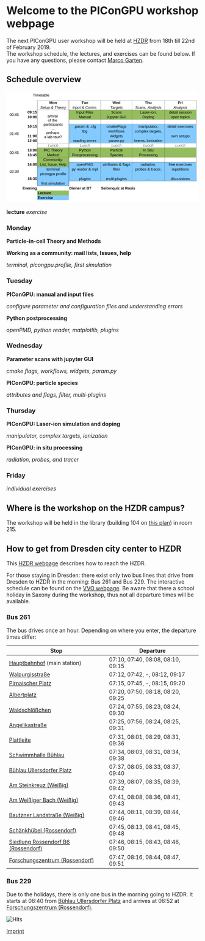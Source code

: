 # Welcome to the PIConGPU workshop webpage

The next PIConGPU user workshop will be held at [HZDR](https://www.hzdr.de) from 18th till 22nd of February 2019.  
The workshop schedule, the lectures, and exercises can be found below. If you have any questions, please contact [Marco Garten](mailto:m.garten@hzdr.de).

## Schedule overview

![schedule](/img/schedule.png)

**lecture**  *exercise*

### Monday 

**Particle-in-cell Theory and Methods**

**Working as a community: mail lists, Issues, help**

*terminal, picongpu.profile, first simulation*

### Tuesday

**PIConGPU: manual and input files**

*configure parameter and configuration files and understanding errors*

**Python postprocessing**

*openPMD, python reader, matplotlib, plugins*

### Wednesday

**Parameter scans with jupyter GUI**

*cmake flags, workflows, widgets, param.py*

**PIConGPU: particle species**

*attributes and flags, filter, multi-plugins*

### Thursday

**PIConGPU: Laser-ion simulation and doping**

*manipulator, complex targets, ionization*

**PIConGPU: in situ processing**

*radiation, probes, and tracer*

### Friday


*individual exercises* 


## Where is the workshop on the HZDR campus?

The workshop will be held in the library (building 104 on [this plan](https://www.hzdr.de/db/Cms?pOid=27940)) in room 215.



## How to get from Dresden city center to HZDR

This [HZDR webpage](https://www.hzdr.de/db/Cms?pOid=10261&pNid=281) describes how to reach the HZDR.

For those staying in Dresden: there exist only two bus lines that drive from Dresden to HZDR in the morning: Bus 261 and Bus 229.
The interactive schedule can be found on the [VVO webpage](https://www.vvo-online.de/en/index.cshtml).
Be aware that there a school holiday in Saxony during the workshop, thus not all departure times will be available.

### Bus 261
The bus drives once an hour. Depending on where you enter, the departure times differ:

| Stop | Departure |
|------|-----------|
| [Hauptbahnhof](https://www.google.com/maps/place/Dresden+Hauptbahnhof/@51.0392879,13.7328118,17z/data=!4m13!1m7!3m6!1s0x4709cf3fe162dc7f:0x60e5b61002af9539!2sAlbertpl.,+Dresden!3b1!8m2!3d51.0634362!4d13.7459975!3m4!1s0x4709c58ad36f6dbf:0x645c7d686f635c34!8m2!3d51.0399296!4d13.7341902) (main station) | 07:10, 07:40, 08:08, 08:10, 09:15 |
| [Walpurgisstraße](https://www.google.com/maps/place/Dresden+Walpurgisstra%C3%9Fe/@51.042816,13.7351828,17z/data=!4m13!1m7!3m6!1s0x4709cf3fe162dc7f:0x60e5b61002af9539!2sAlbertpl.,+Dresden!3b1!8m2!3d51.0634362!4d13.7459975!3m4!1s0x4709cf5fc77b1e17:0xcc86940dc037e9a8!8m2!3d51.04355!4d13.7379762) | 07:12, 07:42, -, 08:12, 09:17 |
| [Pirnaischer Platz](https://www.google.com/maps/place/Dresden+Pirnaischer+Platz/@51.0498781,13.7443989,17z/data=!4m13!1m7!3m6!1s0x4709cf3fe162dc7f:0x60e5b61002af9539!2sAlbertpl.,+Dresden!3b1!8m2!3d51.0634362!4d13.7459975!3m4!1s0x4709cf5c9ae4960b:0xe627eedc87a90c66!8m2!3d51.0495721!4d13.7458887) | 07:15, 07:45, -, 08:15, 09:20 |
| [Albertplatz](https://www.google.com/maps/place/Dresden+Albertplatz/@51.0620977,13.7440019,17z/data=!4m13!1m7!3m6!1s0x4709cf3fe162dc7f:0x60e5b61002af9539!2sAlbertpl.,+Dresden!3b1!8m2!3d51.0634362!4d13.7459975!3m4!1s0x4709cf4005648b39:0x8410ca27beec92a2!8m2!3d51.061517!4d13.7460389) | 07:20, 07:50, 08:18, 08:20, 09:25 | 
| [Waldschlößchen](https://www.google.com/maps/place/Dresden+Waldschl%C3%B6%C3%9Fchen/@51.066807,13.7749444,17z/data=!4m13!1m7!3m6!1s0x4709cf3fe162dc7f:0x60e5b61002af9539!2sAlbertpl.,+Dresden!3b1!8m2!3d51.0634362!4d13.7459975!3m4!1s0x4709cf32cb52353d:0x9f40bed383eaa72b!8m2!3d51.0673767!4d13.777748) | 07:24, 07:55, 08:23, 08:24, 09:30 |
| [Angelikastraße](https://www.google.com/maps/place/Dresden+Angelikastra%C3%9Fe/@51.0669014,13.7818324,17z/data=!4m13!1m7!3m6!1s0x4709cf3fe162dc7f:0x60e5b61002af9539!2sAlbertpl.,+Dresden!3b1!8m2!3d51.0634362!4d13.7459975!3m4!1s0x4709c8cde1a6d137:0xc338090b93507f0b!8m2!3d51.0669528!4d13.7850369) | 07:25, 07:56, 08:24, 08:25, 09:31 |
| [Plattleite](https://www.google.com/maps/place/Dresden+Plattleite/@51.0634746,13.820483,18z/data=!4m13!1m7!3m6!1s0x4709cf3fe162dc7f:0x60e5b61002af9539!2sAlbertpl.,+Dresden!3b1!8m2!3d51.0634362!4d13.7459975!3m4!1s0x4709c8faa778b9bb:0x43c0ba88c617c0c7!8m2!3d51.0636199!4d13.8220011) | 07:31, 08:01, 08:29, 08:31, 09:36 |
| [Schwimmhalle Bühlau](https://www.google.com/maps/place/Dresden+Schwimmhalle+B%C3%BChlau/@51.0620013,13.8365762,18z/data=!4m13!1m7!3m6!1s0x4709cf3fe162dc7f:0x60e5b61002af9539!2sAlbertpl.,+Dresden!3b1!8m2!3d51.0634362!4d13.7459975!3m4!1s0x4709c85777fec9e3:0x3f3b41e04588417a!8m2!3d51.0622507!4d13.8388386) | 07:34, 08:03, 08:31, 08:34, 09:38 |
| [Bühlau Ullersdorfer Platz](https://www.google.com/maps/place/Dresden+B%C3%BChlau+Ullersdorfer+Platz/@51.0618901,13.8527607,18z/data=!4m13!1m7!3m6!1s0x4709cf3fe162dc7f:0x60e5b61002af9539!2sAlbertpl.,+Dresden!3b1!8m2!3d51.0634362!4d13.7459975!3m4!1s0x4709c84faa0475f9:0xe0e2a9f9a3382365!8m2!3d51.062083!4d13.8533581) | 07:37, 08:05, 08:33, 08:37, 09:40 |
| [Am Steinkreuz (Weißig)](https://www.google.com/maps/place/Wei%C3%9Fig+Am+Steinkreuz/@51.0600088,13.8762729,18z/data=!4m13!1m7!3m6!1s0x4709cf3fe162dc7f:0x60e5b61002af9539!2sAlbertpl.,+Dresden!3b1!8m2!3d51.0634362!4d13.7459975!3m4!1s0x4709c831c926cf85:0x3e04a95a2ea20105!8m2!3d51.0600268!4d13.8774671) | 07:39, 08:07, 08:35, 08:39, 09:42 |
| [Am Weißiger Bach (Weißig)](https://www.google.com/maps/place/Wei%C3%9Fig+Am+Wei%C3%9Figer+Bach/@51.0613574,13.8843786,18z/data=!4m13!1m7!3m6!1s0x4709cf3fe162dc7f:0x60e5b61002af9539!2sAlbertpl.,+Dresden!3b1!8m2!3d51.0634362!4d13.7459975!3m4!1s0x4709c82c10225f3b:0xd39b1542b94803d1!8m2!3d51.0620333!4d13.8862936) | 07:41, 08:08, 08:36, 08:41, 09:43 |
| [Bautzner Landstraße (Weißig)](https://www.google.com/maps/place/Wei%C3%9Fig+Bautzner+Landstr/@51.0609292,13.9162164,18z/data=!4m13!1m7!3m6!1s0x4709cf3fe162dc7f:0x60e5b61002af9539!2sAlbertpl.,+Dresden!3b1!8m2!3d51.0634362!4d13.7459975!3m4!1s0x4709b7cb12c5f2df:0x930b4c815caae225!8m2!3d51.0607348!4d13.9185385) | 07:44, 08:11, 08:39, 08:44, 09:46 |
| [Schänkhübel (Rossendorf)](https://www.google.com/maps/place/Rossendorf+Sch%C3%A4nkh%C3%BCbel/@51.0631307,13.9326798,18z/data=!4m13!1m7!3m6!1s0x4709cf3fe162dc7f:0x60e5b61002af9539!2sAlbertpl.,+Dresden!3b1!8m2!3d51.0634362!4d13.7459975!3m4!1s0x4709b64c7d5135e9:0xd4a861977a5bddc!8m2!3d51.0634745!4d13.9339451) | 07:45, 08:13, 08:41, 08:45, 09:48 |
| [Siedlung Rossendorf B6 (Rossendorf)](https://www.google.com/maps/place/Siedlung+Rossendorf+B+6/@51.0639533,13.9406781,18z/data=!4m13!1m7!3m6!1s0x4709cf3fe162dc7f:0x60e5b61002af9539!2sAlbertpl.,+Dresden!3b1!8m2!3d51.0634362!4d13.7459975!3m4!1s0x4709b652153bc67d:0x46ffa63e47c60ec1!8m2!3d51.0637565!4d13.9424316) | 07:46, 08:15, 08:43, 08:46, 09:50 |
| [Forschungszentrum (Rossendorf)](https://www.google.com/maps/place/Rossendorf+Forschungszentrum/@51.0637713,13.9475607,18z/data=!4m13!1m7!3m6!1s0x4709cf3fe162dc7f:0x60e5b61002af9539!2sAlbertpl.,+Dresden!3b1!8m2!3d51.0634362!4d13.7459975!3m4!1s0x4709b65403ea3235:0x4d59d84f334c6588!8m2!3d51.0639663!4d13.948718) | 07:47, 08:16, 08:44, 08:47, 09:51 |

### Bus 229

Due to the holidays, there is only one bus in the morning going to HZDR. It starts at 06:40 from [Bühlau Ullersdorfer Platz](https://www.google.com/maps/place/Dresden+B%C3%BChlau+Ullersdorfer+Platz/@51.0618901,13.8527607,18z/data=!4m13!1m7!3m6!1s0x4709cf3fe162dc7f:0x60e5b61002af9539!2sAlbertpl.,+Dresden!3b1!8m2!3d51.0634362!4d13.7459975!3m4!1s0x4709c84faa0475f9:0xe0e2a9f9a3382365!8m2!3d51.062083!4d13.8533581) and arrives at 06:52 at [Forschungszentrum (Rossendorf)](https://www.google.com/maps/place/Rossendorf+Forschungszentrum/@51.0637713,13.9475607,18z/data=!4m13!1m7!3m6!1s0x4709cf3fe162dc7f:0x60e5b61002af9539!2sAlbertpl.,+Dresden!3b1!8m2!3d51.0634362!4d13.7459975!3m4!1s0x4709b65403ea3235:0x4d59d84f334c6588!8m2!3d51.0639663!4d13.948718).

![Hits](https://hitcounter.pythonanywhere.com/count/tag.svg?url=https%3A%2F%2Fcomputationalradiationphysics.github.io%2Fpicongpu-workshop%2F)

[Imprint](https://www.hzdr.de/db/Cms?pOid=10115&pNid=0)

